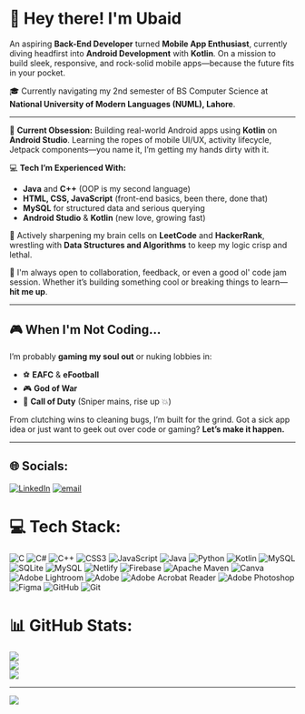 # 👋 Hey there! I'm Ubaid

An aspiring **Back-End Developer** turned **Mobile App Enthusiast**, currently diving headfirst into **Android Development** with **Kotlin**. On a mission to build sleek, responsive, and rock-solid mobile apps—because the future fits in your pocket.

🎓 Currently navigating my 2nd semester of BS Computer Science at **National University of Modern Languages (NUML), Lahore**.

---

📱 **Current Obsession:**
Building real-world Android apps using **Kotlin** on **Android Studio**. Learning the ropes of mobile UI/UX, activity lifecycle, Jetpack components—you name it, I’m getting my hands dirty with it.

💻 **Tech I’m Experienced With:**

* **Java** and **C++** (OOP is my second language)
* **HTML, CSS, JavaScript** (front-end basics, been there, done that)
* **MySQL** for structured data and serious querying
* **Android Studio** & **Kotlin** (new love, growing fast)

🧠 Actively sharpening my brain cells on **LeetCode** and **HackerRank**, wrestling with **Data Structures and Algorithms** to keep my logic crisp and lethal.

🤝 I'm always open to collaboration, feedback, or even a good ol' code jam session. Whether it’s building something cool or breaking things to learn—**hit me up**.

---

## 🎮 When I'm Not Coding...

I’m probably **gaming my soul out** or nuking lobbies in:

* ⚽ **EAFC** & **eFootball**
* 🎮 **God of War**
* 🔫 **Call of Duty** (Sniper mains, rise up 💥)

From clutching wins to cleaning bugs, I’m built for the grind. Got a sick app idea or just want to geek out over code or gaming?
**Let’s make it happen.**

---




## 🌐 Socials:
[![LinkedIn](https://img.shields.io/badge/LinkedIn-%230077B5.svg?logo=linkedin&logoColor=white)](https://linkedin.com/in/Ubaid-Raza-Dar) [![email](https://img.shields.io/badge/Email-D14836?logo=gmail&logoColor=white)](mailto:ubaiddar1614@gmail.com) 

# 💻 Tech Stack:
![C](https://img.shields.io/badge/c-%2300599C.svg?style=for-the-badge&logo=c&logoColor=white) ![C#](https://img.shields.io/badge/c%23-%23239120.svg?style=for-the-badge&logo=csharp&logoColor=white) ![C++](https://img.shields.io/badge/c++-%2300599C.svg?style=for-the-badge&logo=c%2B%2B&logoColor=white) ![CSS3](https://img.shields.io/badge/css3-%231572B6.svg?style=for-the-badge&logo=css3&logoColor=white) ![JavaScript](https://img.shields.io/badge/javascript-%23323330.svg?style=for-the-badge&logo=javascript&logoColor=%23F7DF1E) ![Java](https://img.shields.io/badge/java-%23ED8B00.svg?style=for-the-badge&logo=openjdk&logoColor=white) ![Python](https://img.shields.io/badge/python-3670A0?style=for-the-badge&logo=python&logoColor=ffdd54) ![Kotlin](https://img.shields.io/badge/kotlin-%237F52FF.svg?style=for-the-badge&logo=kotlin&logoColor=white) ![MySQL](https://img.shields.io/badge/mysql-4479A1.svg?style=for-the-badge&logo=mysql&logoColor=white) ![SQLite](https://img.shields.io/badge/sqlite-%2307405e.svg?style=for-the-badge&logo=sqlite&logoColor=white) ![MySQL](https://img.shields.io/badge/mysql-4479A1.svg?style=for-the-badge&logo=mysql&logoColor=white) ![Netlify](https://img.shields.io/badge/netlify-%23000000.svg?style=for-the-badge&logo=netlify&logoColor=#00C7B7) ![Firebase](https://img.shields.io/badge/firebase-%23039BE5.svg?style=for-the-badge&logo=firebase) ![Apache Maven](https://img.shields.io/badge/Apache%20Maven-C71A36?style=for-the-badge&logo=Apache%20Maven&logoColor=white) ![Canva](https://img.shields.io/badge/Canva-%2300C4CC.svg?style=for-the-badge&logo=Canva&logoColor=white) ![Adobe Lightroom](https://img.shields.io/badge/Adobe%20Lightroom-31A8FF.svg?style=for-the-badge&logo=Adobe%20Lightroom&logoColor=white) ![Adobe](https://img.shields.io/badge/adobe-%23FF0000.svg?style=for-the-badge&logo=adobe&logoColor=white) ![Adobe Acrobat Reader](https://img.shields.io/badge/Adobe%20Acrobat%20Reader-EC1C24.svg?style=for-the-badge&logo=Adobe%20Acrobat%20Reader&logoColor=white) ![Adobe Photoshop](https://img.shields.io/badge/adobe%20photoshop-%2331A8FF.svg?style=for-the-badge&logo=adobe%20photoshop&logoColor=white) ![Figma](https://img.shields.io/badge/figma-%23F24E1E.svg?style=for-the-badge&logo=figma&logoColor=white) ![GitHub](https://img.shields.io/badge/github-%23121011.svg?style=for-the-badge&logo=github&logoColor=white) ![Git](https://img.shields.io/badge/git-%23F05033.svg?style=for-the-badge&logo=git&logoColor=white)
# 📊 GitHub Stats:
![](https://github-readme-stats.vercel.app/api?username=Ubaiddar1614&theme=dark&hide_border=false&include_all_commits=false&count_private=false)<br/>
![](https://nirzak-streak-stats.vercel.app/?user=Ubaiddar1614&theme=dark&hide_border=false)<br/>
![](https://github-readme-stats.vercel.app/api/top-langs/?username=Ubaiddar1614&theme=dark&hide_border=false&include_all_commits=false&count_private=false&layout=compact)

---
[![](https://visitcount.itsvg.in/api?id=Ubaiddar1614&icon=0&color=0)](https://visitcount.itsvg.in)

<!-- Proudly created with GPRM ( https://gprm.itsvg.in ) -->


